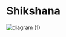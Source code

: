 # Shikshana

![diagram (1)](https://github.com/user-attachments/assets/39a2df29-f173-4d6f-93ae-49913c1bc91c)
